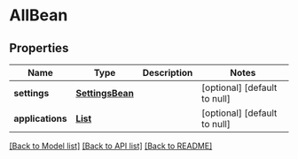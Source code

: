 # AllBean
## Properties

| Name | Type | Description | Notes |
|------------ | ------------- | ------------- | -------------|
| **settings** | [**SettingsBean**](SettingsBean.md) |  | [optional] [default to null] |
| **applications** | [**List**](ApplicationBean.md) |  | [optional] [default to null] |

[[Back to Model list]](../README.md#documentation-for-models) [[Back to API list]](../README.md#documentation-for-api-endpoints) [[Back to README]](../README.md)

